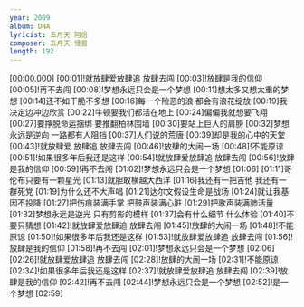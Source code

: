 ```yaml
---
year: 2009
album: DNA
lyricist: 五月天 阿信
composer: 五月天 怪兽
length: 192
---
```

[00:00.000]
[00:01]!就放肆爱放肆追 放肆去闯
[00:03]!放肆是我的信仰
[00:05]!再不去闯
[00:08]!梦想永远只会是一个梦想
[00:11]想太多又想太重的梦想
[00:14]还不如干脆不多想
[00:16]每一个险恶的浪 都会有浪花绽放
[00:19]我决定边冲边欣赏
[00:22]牛顿要我们都活在地上
[00:24]偏偏我就想要飞翔
[00:27]要挣脱命运捆绑 要推翻柏林围墙
[00:30]要站上巨人的肩膀
[00:32]梦想永远是逆向 一路都有人阻挡
[00:37]人们说的荒唐
[00:39]却是我的心中的天堂
[00:43]!就放肆爱 放肆追 放肆去闯
[00:46]!放肆的大闹一场
[00:48]!不能原谅
[00:51]!如果很多年后我还是这样
[00:54]!就放肆爱放肆追 放肆去闯
[00:56]!放肆是我的信仰
[00:59]!再不去闯
[01:02]!梦想永远只会是一个梦想
[01:06]
[01:11]哥伦布只要有一颗星光
[01:13]就胆敢横越大西洋
[01:16]我还有一把吉他 我还有一群死党
[01:19]为什么还不大声唱
[01:21]达尔文假设生命是战场
[01:24]就让我基因不投降
[01:27]把伤痕装满手掌 把鼓声装满心脏
[01:29]把歌声装满肺活量
[01:32]梦想永远是逆光 只有剪影的模样
[01:37]会有什么细节 什么体验
[01:40]不要只猜想
[01:42]!就放肆爱放肆追 放肆去闯
[01:45]!放肆的大闹一场
[01:48]!不能原谅
[01:50]!如果很多年后我还是这样
[01:53]!就放肆爱放肆追 放肆去闯
[01:56]!放肆是我的信仰
[01:58]!再不去闯
[02:01]!梦想永远只会是一个梦想
[02:06]
[02:26]!就放肆爱放肆追 放肆去闯
[02:28]!放肆的大闹一场
[02:31]!不能原谅
[02:34]!如果很多年后我还是这样
[02:37]!就放肆爱放肆追 放肆去闯
[02:39]!放肆是我的信仰
[02:42]!再不去闯
[02:44]!梦想永远只会是一个梦想
[02:52]!是一个梦想
[02:59]
